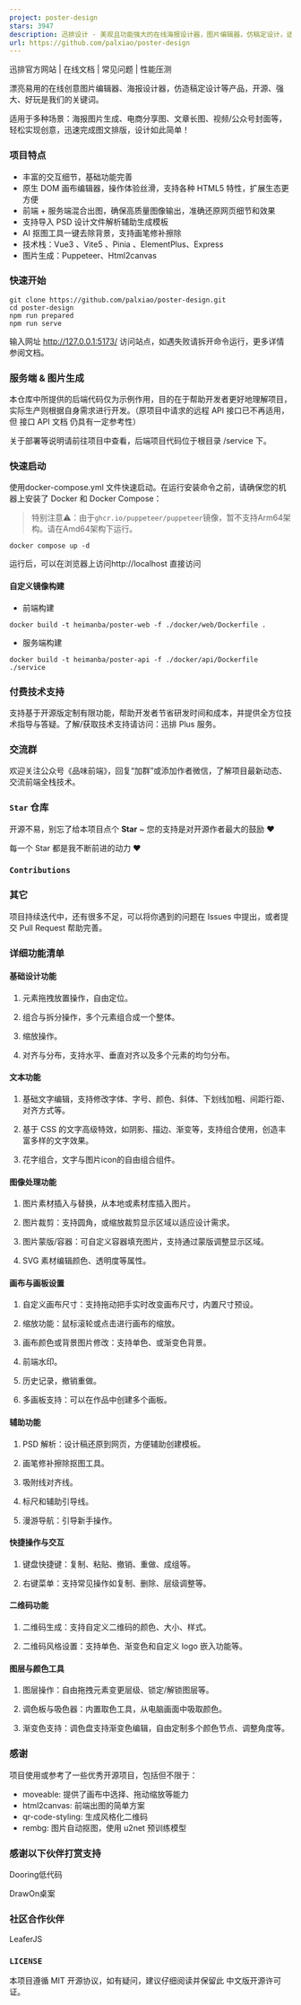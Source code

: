 ```yaml
---
project: poster-design
stars: 3947
description: 迅排设计 - 美观且功能强大的在线海报设计器，图片编辑器，仿稿定设计，适用于多种场景：海报生成、电商产品图、文章长图、视频/公众号封面等。A beautiful online image designer, suitable for various scenarios like generate posters, making design easier!
url: https://github.com/palxiao/poster-design
---
```


迅排官方网站 | 在线文档 | 常见问题 | 性能压测

漂亮易用的在线创意图片编辑器、海报设计器，仿造稿定设计等产品，开源、强大、好玩是我们的关键词。

适用于多种场景：海报图片生成、电商分享图、文章长图、视频/公众号封面等，轻松实现创意，迅速完成图文排版，设计如此简单！

### 项目特点

-   丰富的交互细节，基础功能完善
-   原生 DOM 画布编辑器，操作体验丝滑，支持各种 HTML5 特性，扩展生态更方便
-   前端 + 服务端混合出图，确保高质量图像输出，准确还原网页细节和效果
-   支持导入 PSD 设计文件解析辅助生成模板
-   AI 抠图工具一键去除背景，支持画笔修补擦除
-   技术栈：Vue3 、Vite5 、Pinia 、ElementPlus、Express
-   图片生成：Puppeteer、Html2canvas

### 快速开始

```
git clone https://github.com/palxiao/poster-design.git
cd poster-design
npm run prepared
npm run serve
```

输入网址 http://127.0.0.1:5173/ 访问站点，如遇失败请拆开命令运行，更多详情参阅文档。

### 服务端 & 图片生成

本仓库中所提供的后端代码仅为示例作用，目的在于帮助开发者更好地理解项目，实际生产则根据自身需求进行开发。（原项目中请求的远程 API 接口已不再适用，但 接口 API 文档 仍具有一定参考性）

关于部署等说明请前往项目中查看，后端项目代码位于根目录 /service 下。

### 快速启动

使用docker-compose.yml 文件快速启动。在运行安装命令之前，请确保您的机器上安装了 Docker 和 Docker Compose：

> 特别注意⚠️：由于`ghcr.io/puppeteer/puppeteer`镜像，暂不支持Arm64架构。请在Amd64架构下运行。

```
docker compose up -d
```

运行后，可以在浏览器上访问http://localhost 直接访问

#### 自定义镜像构建

-   前端构建

```
docker build -t heimanba/poster-web -f ./docker/web/Dockerfile .
```

-   服务端构建

```
docker build -t heimanba/poster-api -f ./docker/api/Dockerfile ./service
```

### 付费技术支持

支持基于开源版定制有限功能，帮助开发者节省研发时间和成本，并提供全方位技术指导与答疑。了解/获取技术支持请访问：迅排 Plus 服务。

### 交流群

欢迎关注公众号《品味前端》，回复“加群”或添加作者微信，了解项目最新动态、交流前端全栈技术。

### `Star` 仓库

开源不易，别忘了给本项目点个 **Star** ~ 您的支持是对开源作者最大的鼓励 ❤️

每一个 Star 都是我不断前进的动力 ❤️

### `Contributions`

### 其它

项目持续迭代中，还有很多不足，可以将你遇到的问题在 Issues 中提出，或者提交 Pull Request 帮助完善。

### 详细功能清单

#### 基础设计功能

1.  元素拖拽放置操作，自由定位。
    
2.  组合与拆分操作，多个元素组合成一个整体。
    
3.  缩放操作。
    
4.  对齐与分布，支持水平、垂直对齐以及多个元素的均匀分布。
    

#### 文本功能

1.  基础文字编辑，支持修改字体、字号、颜色、斜体、下划线加粗、间距行距、对齐方式等。
    
2.  基于 CSS 的文字高级特效，如阴影、描边、渐变等，支持组合使用，创造丰富多样的文字效果。
    
3.  花字组合，文字与图片icon的自由组合组件。
    

#### 图像处理功能

1.  图片素材插入与替换，从本地或素材库插入图片。
    
2.  图片裁剪：支持圆角，或缩放裁剪显示区域以适应设计需求。
    
3.  图片蒙版/容器：可自定义容器填充图片，支持通过蒙版调整显示区域。
    
4.  SVG 素材编辑颜色、透明度等属性。
    

#### 画布与画板设置

1.  自定义画布尺寸：支持拖动把手实时改变画布尺寸，内置尺寸预设。
    
2.  缩放功能：鼠标滚轮或点击进行画布的缩放。
    
3.  画布颜色或背景图片修改：支持单色、或渐变色背景。
    
4.  前端水印。
    
5.  历史记录，撤销重做。
    
6.  多画板支持：可以在作品中创建多个画板。
    

#### 辅助功能

1.  PSD 解析：设计稿还原到网页，方便辅助创建模板。
    
2.  画笔修补擦除抠图工具。
    
3.  吸附线对齐线。
    
4.  标尺和辅助引导线。
    
5.  漫游导航：引导新手操作。
    

#### 快捷操作与交互

1.  键盘快捷键：复制、粘贴、撤销、重做、成组等。
    
2.  右键菜单：支持常见操作如复制、删除、层级调整等。
    

#### 二维码功能

1.  二维码生成：支持自定义二维码的颜色、大小、样式。
    
2.  二维码风格设置：支持单色、渐变色和自定义 logo 嵌入功能等。
    

#### 图层与颜色工具

1.  图层操作：自由拖拽元素变更层级、锁定/解锁图层等。
    
2.  调色板与吸色器：内置取色工具，从电脑画面中吸取颜色。
    
3.  渐变色支持：调色盘支持渐变色编辑，自由定制多个颜色节点、调整角度等。
    

### 感谢

项目使用或参考了一些优秀开源项目，包括但不限于：

-   moveable: 提供了画布中选择、拖动缩放等能力
-   html2canvas: 前端出图的简单方案
-   qr-code-styling: 生成风格化二维码
-   rembg: 图片自动抠图，使用 u2net 预训练模型

### 感谢以下伙伴打赏支持

Dooring低代码

DrawOn桌案

### 社区合作伙伴

LeaferJS

### `LICENSE`

本项目遵循 MIT 开源协议，如有疑问，建议仔细阅读并保留此 中文版开源许可证。
